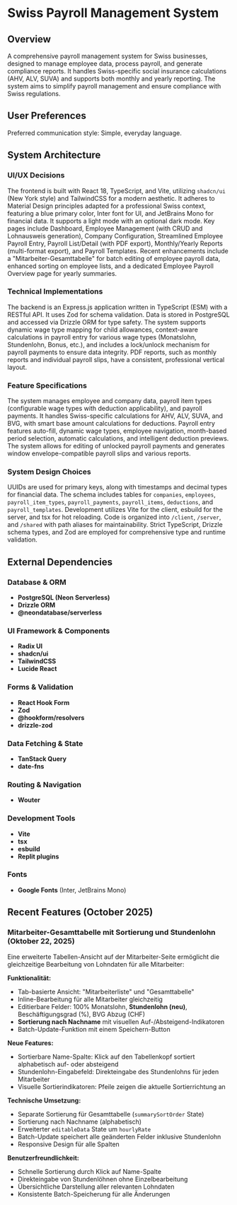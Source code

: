 # Swiss Payroll Management System

## Overview

A comprehensive payroll management system for Swiss businesses, designed to manage employee data, process payroll, and generate compliance reports. It handles Swiss-specific social insurance calculations (AHV, ALV, SUVA) and supports both monthly and yearly reporting. The system aims to simplify payroll management and ensure compliance with Swiss regulations.

## User Preferences

Preferred communication style: Simple, everyday language.

## System Architecture

### UI/UX Decisions
The frontend is built with React 18, TypeScript, and Vite, utilizing `shadcn/ui` (New York style) and TailwindCSS for a modern aesthetic. It adheres to Material Design principles adapted for a professional Swiss context, featuring a blue primary color, Inter font for UI, and JetBrains Mono for financial data. It supports a light mode with an optional dark mode. Key pages include Dashboard, Employee Management (with CRUD and Lohnausweis generation), Company Configuration, Streamlined Employee Payroll Entry, Payroll List/Detail (with PDF export), Monthly/Yearly Reports (multi-format export), and Payroll Templates. Recent enhancements include a "Mitarbeiter-Gesamttabelle" for batch editing of employee payroll data, enhanced sorting on employee lists, and a dedicated Employee Payroll Overview page for yearly summaries.

### Technical Implementations
The backend is an Express.js application written in TypeScript (ESM) with a RESTful API. It uses Zod for schema validation. Data is stored in PostgreSQL and accessed via Drizzle ORM for type safety. The system supports dynamic wage type mapping for child allowances, context-aware calculations in payroll entry for various wage types (Monatslohn, Stundenlohn, Bonus, etc.), and includes a lock/unlock mechanism for payroll payments to ensure data integrity. PDF reports, such as monthly reports and individual payroll slips, have a consistent, professional vertical layout.

### Feature Specifications
The system manages employee and company data, payroll item types (configurable wage types with deduction applicability), and payroll payments. It handles Swiss-specific calculations for AHV, ALV, SUVA, and BVG, with smart base amount calculations for deductions. Payroll entry features auto-fill, dynamic wage types, employee navigation, month-based period selection, automatic calculations, and intelligent deduction previews. The system allows for editing of unlocked payroll payments and generates window envelope-compatible payroll slips and various reports.

### System Design Choices
UUIDs are used for primary keys, along with timestamps and decimal types for financial data. The schema includes tables for `companies`, `employees`, `payroll_item_types`, `payroll_payments`, `payroll_items`, `deductions`, and `payroll_templates`. Development utilizes Vite for the client, esbuild for the server, and tsx for hot reloading. Code is organized into `/client`, `/server`, and `/shared` with path aliases for maintainability. Strict TypeScript, Drizzle schema types, and Zod are employed for comprehensive type and runtime validation.

## External Dependencies

### Database & ORM
- **PostgreSQL (Neon Serverless)**
- **Drizzle ORM**
- **@neondatabase/serverless**

### UI Framework & Components
- **Radix UI**
- **shadcn/ui**
- **TailwindCSS**
- **Lucide React**

### Forms & Validation
- **React Hook Form**
- **Zod**
- **@hookform/resolvers**
- **drizzle-zod**

### Data Fetching & State
- **TanStack Query**
- **date-fns**

### Routing & Navigation
- **Wouter**

### Development Tools
- **Vite**
- **tsx**
- **esbuild**
- **Replit plugins**

### Fonts
- **Google Fonts** (Inter, JetBrains Mono)

## Recent Features (October 2025)

### Mitarbeiter-Gesamttabelle mit Sortierung und Stundenlohn (Oktober 22, 2025)
Eine erweiterte Tabellen-Ansicht auf der Mitarbeiter-Seite ermöglicht die gleichzeitige Bearbeitung von Lohndaten für alle Mitarbeiter:

**Funktionalität:**
- Tab-basierte Ansicht: "Mitarbeiterliste" und "Gesamttabelle"
- Inline-Bearbeitung für alle Mitarbeiter gleichzeitig
- Editierbare Felder: 100% Monatslohn, **Stundenlohn (neu)**, Beschäftigungsgrad (%), BVG Abzug (CHF)
- **Sortierung nach Nachname** mit visuellen Auf-/Absteigend-Indikatoren
- Batch-Update-Funktion mit einem Speichern-Button

**Neue Features:**
- Sortierbare Name-Spalte: Klick auf den Tabellenkopf sortiert alphabetisch auf- oder absteigend
- Stundenlohn-Eingabefeld: Direkteingabe des Stundenlohns für jeden Mitarbeiter
- Visuelle Sortierindikatoren: Pfeile zeigen die aktuelle Sortierrichtung an

**Technische Umsetzung:**
- Separate Sortierung für Gesamttabelle (`summarySortOrder` State)
- Sortierung nach Nachname (alphabetisch)
- Erweiterter `editableData` State um `hourlyRate`
- Batch-Update speichert alle geänderten Felder inklusive Stundenlohn
- Responsive Design für alle Spalten

**Benutzerfreundlichkeit:**
- Schnelle Sortierung durch Klick auf Name-Spalte
- Direkteingabe von Stundenlöhnen ohne Einzelbearbeitung
- Übersichtliche Darstellung aller relevanten Lohndaten
- Konsistente Batch-Speicherung für alle Änderungen